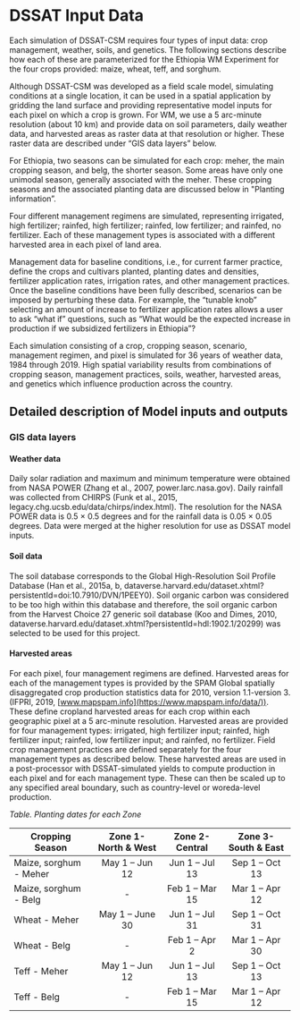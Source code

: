 # DSSAT Input Data

Each simulation of DSSAT-CSM requires four types of input data: crop management, weather, soils, and genetics. The following sections describe how each of these are parameterized for the Ethiopia WM Experiment for the four crops provided: maize, wheat, teff, and sorghum. 

Although DSSAT-CSM was developed as a field scale model, simulating conditions at a single location, it can be used in a spatial application by gridding the land surface and providing representative model inputs for each pixel on which a crop is grown. For WM, we use a 5 arc-minute resolution (about 10 km) and provide data on soil parameters, daily weather data, and harvested areas as raster data at that resolution or higher. These raster data are described under “GIS data layers” below.

For Ethiopia, two seasons can be simulated for each crop: meher, the main cropping season, and belg, the shorter season. Some areas have only one unimodal season, generally associated with the meher. These cropping seasons and the associated planting data are discussed below in "Planting information”. 

Four different management regimens are simulated, representing irrigated, high fertilizer; rainfed, high fertilizer; rainfed, low fertilizer; and rainfed, no fertilizer. Each of these management types is associated with a different harvested area in each pixel of land area. 

Management data for baseline conditions, i.e., for current farmer practice, define the crops and cultivars planted, planting dates and densities, fertilizer application rates, irrigation rates, and other management practices. Once the baseline conditions have been fully described, scenarios can be imposed by perturbing these data. For example, the “tunable knob” selecting an amount of increase to fertilizer application rates allows a user to ask “what if” questions, such as “What would be the expected increase in production if we subsidized fertilizers in Ethiopia”?

Each simulation consisting of a crop, cropping season, scenario, management regimen, and pixel is simulated for 36 years of weather data, 1984 through 2019. High spatial variability results from combinations of cropping season, management practices, soils, weather, harvested areas, and genetics which influence production across the country.

## Detailed description of Model inputs and outputs

### GIS data layers
#### Weather data
Daily solar radiation and maximum and minimum temperature were obtained from NASA POWER (Zhang et al., 2007, power.larc.nasa.gov). Daily rainfall was collected from CHIRPS (Funk et al., 2015, legacy.chg.ucsb.edu/data/chirps/index.html). The resolution for the NASA POWER data is 0.5 × 0.5 degrees and for the rainfall data is 0.05 × 0.05 degrees. Data were merged at the higher resolution for use as DSSAT model inputs.

#### Soil data
The soil database corresponds to the Global High-Resolution Soil Profile Database (Han et al., 2015a, b, dataverse.harvard.edu/dataset.xhtml?persistentId=doi:10.7910/DVN/1PEEY0). Soil organic carbon was considered to be too high within this database and therefore, the soil organic carbon from the Harvest Choice 27 generic soil database (Koo and Dimes, 2010, dataverse.harvard.edu/dataset.xhtml?persistentId=hdl:1902.1/20299) was selected to be used for this project.

#### Harvested areas
For each pixel, four management regimens are defined. Harvested areas for each of the management types is provided by the SPAM Global spatially disaggregated crop production statistics data for 2010, version 1.1-version 3. (IFPRI, 2019, [www.mapspam.info](https://www.mapspam.info/data/)). These define cropland harvested areas for each crop within each geographic pixel at a 5 arc-minute resolution. Harvested areas are provided for four management types: irrigated, high fertilizer input; rainfed, high fertilizer input; rainfed, low fertilizer input; and rainfed, no fertilizer. Field crop management practices are defined separately for the four management types as described below. These harvested areas are used in a post-processor with DSSAT-simulated yields to compute production in each pixel and for each management type. These can then be scaled up to any specified areal boundary, such as country-level or woreda-level production.

*Table. Planting dates for each Zone*
<table>
	<thead>
		<tr>
			<th>Cropping Season</th>
			<th align="center">Zone 1-North & West</th>
			<th align="center">Zone 2-Central</th>
			<th align="center">Zone 3-South & East</th>			
		</tr>
	</thead>
	<tbody>
		<tr>
			<td >Maize, sorghum - Meher</td>
			<td align="center">May 1 – Jun 12</td>
			<td align="center">Jun 1 – Jul 13</td>
			<td align="center">Sep 1 – Oct 13</td>
		</tr>
		<tr>
			<td>Maize, sorghum - Belg</td>
			<td align="center">-</td>
			<td align="center">Feb 1 – Mar 15</td>
			<td align="center">Mar 1 – Apr 12</td>
		</tr>
		<tr>
			<td>Wheat - Meher</td>
			<td align="center">May 1 – June 30</td>
			<td align="center">Jun 1 – Jul 31</td>
			<td align="center">Sep 1 – Oct 31</td>
		</tr>
		<tr>
			<td>Wheat - Belg</td>
			<td align="center">-</td>
			<td align="center">Feb 1 – Apr 2</td>
			<td align="center">Mar 1 – Apr 30</td>
		</tr>
		<tr>
			<td>Teff - Meher</td>
			<td align="center">May 1 – Jun 12</td>
			<td align="center">Jun 1 – Jul 13</td>
			<td align="center">Sep 1 – Oct 13</td>
		</tr>
		<tr>
			<td>Teff - Belg</td>
			<td align="center">-</td>
			<td align="center">Feb 1 – Mar 15</td>
			<td align="center">Mar 1 – Apr 12</td>
		</tr>
	</tbody>
</table>



<!-- SPAM data layers provide a total harvested area for each crop and each of four management types. The expert modeler made assumptions regarding how these harvested areas are partitioned to Meher and Belg seasons as shown in Table 3. These assumptions were gleaned from literature and statistics and evaluated in aggregate for the country based on CSA reports.

*Table. Partitioning of harvested area between Meher and Belg seasons*
<table>
	<thead>
		<tr>
			<th>Cropping Season</th>
			<th align="center">Zone 1-North & West</th>
			<th align="center">Zone 2-Central</th>
			<th align="center">Zone 3-South & East</th>			
		</tr>
	</thead>
	<tbody>
		<tr>
			<td >Meher (all crops)</td>
			<td align="center">100%</td>
			<td align="center">75%</td>
			<td align="center">25%</td>
		</tr>
		<tr>
			<td>Belg (all crops)</td>
			<td align="center">0%</td>
			<td align="center">25%</td>
			<td align="center">75%</td>
		</tr>
	</tbody>
</table>


#### Planting zones
For WM simulations, Ethiopia was divided into three planting zones which define ranges of planting dates for each crop and each cropping season. Figure 2 shows the zones which define cropping seasons, planting dates, and cultivars as described in the “Other fixed DSSAT inputs and modeling assumptions” section below. These zones were defined based on rainfall patterns as described in “An atlas of Ethiopian livelihoods” (USAID, 2006).

 
Figure 2.  Ethiopia planting zones. 

### Other fixed DSSAT inputs and modeling assumptions

#### Planting information
Planting dates are defined in Table 2 by crop and season and by planting zone. The dates in Table 2 represent a planting window, or range of possible dates for planting. In the DSSAT-CSM model, crop planting occurs on the first day within this window for which soil moisture and temperature are within acceptable ranges. These planting date windows are based on FAO (2019) crop calendar data, on published papers in the region (various), and on personal communication with agronomists in Ethiopia.



Table 2. Planting dates for each crop, season, and planting zone
Crop - Season	Planting dates for each Zone (Figure 1) and 
(percent of harvested area allocated to each planting season)
	Zone 1
North & West	Zone 2
Central	Zone 3
South & East
Maize, sorghum – Meher	May 1 – Jun 12	Jun 1 – Jul 13	Sep 1 – Oct 13
Maize, sorghum – Belg	--	Feb 1 – Mar 15	Mar 1 – Apr 12
Wheat – Meher	May 1 – June 30	Jun 1 – Jul 31	Sep 1 – Oct 31
Wheat – Belg	--	Feb 1 – Apr 2	Mar 1 – Apr 30
Teff – Meher	May 1 – Jun 12	Jun 1 – Jul 13	Sep 1 – Oct 13
Teff - Belg	--	Feb 1 – Mar 15	Mar 1 – Apr 12


#### Cultivars 
Cultviars selected for these simulations are shown in Table 4 along with the references for each.

Table 4. Crop cultivars used in WM simulations
Crop	Season	Cultivar	Reference
Maize	Meher	BH660	Araya et al. (2015)
Maize	Belg	DSSAT short season	Hoogenboom et al. (2019b)
Sorghum	Meher & Belg	TESHALE	Getachew et al. (2021, under review)
Wheat	Meher & Belg	HAR2501	Araya et al., (2019)
Teff	Meher & Belg	DZ-01-354	Teklu & Tefera (2005), Paff & Asseng (2019) 

#### Management regimens
Four management regimens are simulated for each pixel, each with different management inputs. These management regimens are linked to the harvested areas in the SPAM GIS data layers, as described above. Table 3 lists the model input data that are based on the four management regimens for all crops.

Table 5. Management inputs by crop and management regimen
Variable	Management regimen	Maize	Wheat	Teff	Sorghum
Irrigation	Irrigated, high N	Automatic, computed by model
	Rainfed, high N	None
	Rainfed, low N	None
	Rainfed, no N	None
Fertilizer, kg[N]/ha	Irrigated, high N	100	100	50	100
	Rainfed, high N	100	100	50	100
	Rainfed, low N	10	10	10	10
	Rainfed, no N	0	0	0	0
Applied manure (kg dry matter/ha)	Irrigated, high N	0	0	0	0
	Rainfed, high N	0	0	0	0
	Rainfed, low N	500	500	500	500
	Rainfed, no N	500	500	500	500
Planting density (plants/m2)	All	5	250	900	9
Row spacing (cm)	All	70	16	7	50
Planting depth (cm)	All	5	3	0.9	3

Fertilizer was assumed to be applied in two equal applications on the day of planting and 30 days after planting.  The fertilizer type was assumed to be urea, broadcast over the field, then incorporated into the topsoil to a depth of 5 cm.

 -->
